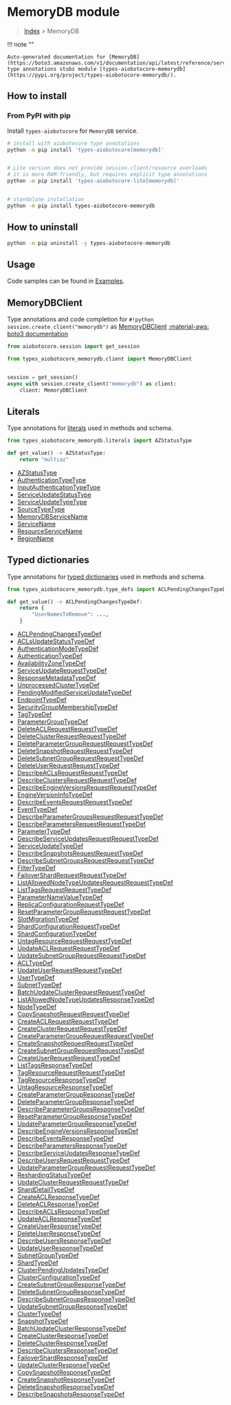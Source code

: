 # MemoryDB module

> [Index](../README.md) > MemoryDB


!!! note ""

    Auto-generated documentation for [MemoryDB](https://boto3.amazonaws.com/v1/documentation/api/latest/reference/services/memorydb.html#MemoryDB)
    type annotations stubs module [types-aiobotocore-memorydb](https://pypi.org/project/types-aiobotocore-memorydb/).

## How to install



### From PyPI with pip

Install `types-aiobotocore` for `MemoryDB` service.

```bash
# install with aiobotocore type annotations
python -m pip install 'types-aiobotocore[memorydb]'


# Lite version does not provide session.client/resource overloads
# it is more RAM-friendly, but requires explicit type annotations
python -m pip install 'types-aiobotocore-lite[memorydb]'


# standalone installation
python -m pip install types-aiobotocore-memorydb
```



## How to uninstall

```bash
python -m pip uninstall -y types-aiobotocore-memorydb
```

## Usage

Code samples can be found in [Examples](./usage.md).

## MemoryDBClient

Type annotations and code completion for  `#!python session.create_client("memorydb")` as [MemoryDBClient](./client.md)
[:material-aws: boto3 documentation](https://boto3.amazonaws.com/v1/documentation/api/latest/reference/services/memorydb.html#MemoryDB.Client)

```python title="Usage example"
from aiobotocore.session import get_session

from types_aiobotocore_memorydb.client import MemoryDBClient


session = get_session()
async with session.create_client("memorydb") as client:
    client: MemoryDBClient
```








## Literals

Type annotations for [literals](./literals.md) used in methods and schema.

```python title="Usage example"
from types_aiobotocore_memorydb.literals import AZStatusType

def get_value() -> AZStatusType:
    return "multiaz"
```

- [AZStatusType](./literals.md#azstatustype)
- [AuthenticationTypeType](./literals.md#authenticationtypetype)
- [InputAuthenticationTypeType](./literals.md#inputauthenticationtypetype)
- [ServiceUpdateStatusType](./literals.md#serviceupdatestatustype)
- [ServiceUpdateTypeType](./literals.md#serviceupdatetypetype)
- [SourceTypeType](./literals.md#sourcetypetype)
- [MemoryDBServiceName](./literals.md#memorydbservicename)
- [ServiceName](./literals.md#servicename)
- [ResourceServiceName](./literals.md#resourceservicename)
- [RegionName](./literals.md#regionname)




## Typed dictionaries

Type annotations for [typed dictionaries](./type_defs.md) used in methods and schema.

```python title="Usage example"
from types_aiobotocore_memorydb.type_defs import ACLPendingChangesTypeDef

def get_value() -> ACLPendingChangesTypeDef:
    return {
        "UserNamesToRemove": ...,
    }
```

- [ACLPendingChangesTypeDef](./type_defs.md#aclpendingchangestypedef)
- [ACLsUpdateStatusTypeDef](./type_defs.md#aclsupdatestatustypedef)
- [AuthenticationModeTypeDef](./type_defs.md#authenticationmodetypedef)
- [AuthenticationTypeDef](./type_defs.md#authenticationtypedef)
- [AvailabilityZoneTypeDef](./type_defs.md#availabilityzonetypedef)
- [ServiceUpdateRequestTypeDef](./type_defs.md#serviceupdaterequesttypedef)
- [ResponseMetadataTypeDef](./type_defs.md#responsemetadatatypedef)
- [UnprocessedClusterTypeDef](./type_defs.md#unprocessedclustertypedef)
- [PendingModifiedServiceUpdateTypeDef](./type_defs.md#pendingmodifiedserviceupdatetypedef)
- [EndpointTypeDef](./type_defs.md#endpointtypedef)
- [SecurityGroupMembershipTypeDef](./type_defs.md#securitygroupmembershiptypedef)
- [TagTypeDef](./type_defs.md#tagtypedef)
- [ParameterGroupTypeDef](./type_defs.md#parametergrouptypedef)
- [DeleteACLRequestRequestTypeDef](./type_defs.md#deleteaclrequestrequesttypedef)
- [DeleteClusterRequestRequestTypeDef](./type_defs.md#deleteclusterrequestrequesttypedef)
- [DeleteParameterGroupRequestRequestTypeDef](./type_defs.md#deleteparametergrouprequestrequesttypedef)
- [DeleteSnapshotRequestRequestTypeDef](./type_defs.md#deletesnapshotrequestrequesttypedef)
- [DeleteSubnetGroupRequestRequestTypeDef](./type_defs.md#deletesubnetgrouprequestrequesttypedef)
- [DeleteUserRequestRequestTypeDef](./type_defs.md#deleteuserrequestrequesttypedef)
- [DescribeACLsRequestRequestTypeDef](./type_defs.md#describeaclsrequestrequesttypedef)
- [DescribeClustersRequestRequestTypeDef](./type_defs.md#describeclustersrequestrequesttypedef)
- [DescribeEngineVersionsRequestRequestTypeDef](./type_defs.md#describeengineversionsrequestrequesttypedef)
- [EngineVersionInfoTypeDef](./type_defs.md#engineversioninfotypedef)
- [DescribeEventsRequestRequestTypeDef](./type_defs.md#describeeventsrequestrequesttypedef)
- [EventTypeDef](./type_defs.md#eventtypedef)
- [DescribeParameterGroupsRequestRequestTypeDef](./type_defs.md#describeparametergroupsrequestrequesttypedef)
- [DescribeParametersRequestRequestTypeDef](./type_defs.md#describeparametersrequestrequesttypedef)
- [ParameterTypeDef](./type_defs.md#parametertypedef)
- [DescribeServiceUpdatesRequestRequestTypeDef](./type_defs.md#describeserviceupdatesrequestrequesttypedef)
- [ServiceUpdateTypeDef](./type_defs.md#serviceupdatetypedef)
- [DescribeSnapshotsRequestRequestTypeDef](./type_defs.md#describesnapshotsrequestrequesttypedef)
- [DescribeSubnetGroupsRequestRequestTypeDef](./type_defs.md#describesubnetgroupsrequestrequesttypedef)
- [FilterTypeDef](./type_defs.md#filtertypedef)
- [FailoverShardRequestRequestTypeDef](./type_defs.md#failovershardrequestrequesttypedef)
- [ListAllowedNodeTypeUpdatesRequestRequestTypeDef](./type_defs.md#listallowednodetypeupdatesrequestrequesttypedef)
- [ListTagsRequestRequestTypeDef](./type_defs.md#listtagsrequestrequesttypedef)
- [ParameterNameValueTypeDef](./type_defs.md#parameternamevaluetypedef)
- [ReplicaConfigurationRequestTypeDef](./type_defs.md#replicaconfigurationrequesttypedef)
- [ResetParameterGroupRequestRequestTypeDef](./type_defs.md#resetparametergrouprequestrequesttypedef)
- [SlotMigrationTypeDef](./type_defs.md#slotmigrationtypedef)
- [ShardConfigurationRequestTypeDef](./type_defs.md#shardconfigurationrequesttypedef)
- [ShardConfigurationTypeDef](./type_defs.md#shardconfigurationtypedef)
- [UntagResourceRequestRequestTypeDef](./type_defs.md#untagresourcerequestrequesttypedef)
- [UpdateACLRequestRequestTypeDef](./type_defs.md#updateaclrequestrequesttypedef)
- [UpdateSubnetGroupRequestRequestTypeDef](./type_defs.md#updatesubnetgrouprequestrequesttypedef)
- [ACLTypeDef](./type_defs.md#acltypedef)
- [UpdateUserRequestRequestTypeDef](./type_defs.md#updateuserrequestrequesttypedef)
- [UserTypeDef](./type_defs.md#usertypedef)
- [SubnetTypeDef](./type_defs.md#subnettypedef)
- [BatchUpdateClusterRequestRequestTypeDef](./type_defs.md#batchupdateclusterrequestrequesttypedef)
- [ListAllowedNodeTypeUpdatesResponseTypeDef](./type_defs.md#listallowednodetypeupdatesresponsetypedef)
- [NodeTypeDef](./type_defs.md#nodetypedef)
- [CopySnapshotRequestRequestTypeDef](./type_defs.md#copysnapshotrequestrequesttypedef)
- [CreateACLRequestRequestTypeDef](./type_defs.md#createaclrequestrequesttypedef)
- [CreateClusterRequestRequestTypeDef](./type_defs.md#createclusterrequestrequesttypedef)
- [CreateParameterGroupRequestRequestTypeDef](./type_defs.md#createparametergrouprequestrequesttypedef)
- [CreateSnapshotRequestRequestTypeDef](./type_defs.md#createsnapshotrequestrequesttypedef)
- [CreateSubnetGroupRequestRequestTypeDef](./type_defs.md#createsubnetgrouprequestrequesttypedef)
- [CreateUserRequestRequestTypeDef](./type_defs.md#createuserrequestrequesttypedef)
- [ListTagsResponseTypeDef](./type_defs.md#listtagsresponsetypedef)
- [TagResourceRequestRequestTypeDef](./type_defs.md#tagresourcerequestrequesttypedef)
- [TagResourceResponseTypeDef](./type_defs.md#tagresourceresponsetypedef)
- [UntagResourceResponseTypeDef](./type_defs.md#untagresourceresponsetypedef)
- [CreateParameterGroupResponseTypeDef](./type_defs.md#createparametergroupresponsetypedef)
- [DeleteParameterGroupResponseTypeDef](./type_defs.md#deleteparametergroupresponsetypedef)
- [DescribeParameterGroupsResponseTypeDef](./type_defs.md#describeparametergroupsresponsetypedef)
- [ResetParameterGroupResponseTypeDef](./type_defs.md#resetparametergroupresponsetypedef)
- [UpdateParameterGroupResponseTypeDef](./type_defs.md#updateparametergroupresponsetypedef)
- [DescribeEngineVersionsResponseTypeDef](./type_defs.md#describeengineversionsresponsetypedef)
- [DescribeEventsResponseTypeDef](./type_defs.md#describeeventsresponsetypedef)
- [DescribeParametersResponseTypeDef](./type_defs.md#describeparametersresponsetypedef)
- [DescribeServiceUpdatesResponseTypeDef](./type_defs.md#describeserviceupdatesresponsetypedef)
- [DescribeUsersRequestRequestTypeDef](./type_defs.md#describeusersrequestrequesttypedef)
- [UpdateParameterGroupRequestRequestTypeDef](./type_defs.md#updateparametergrouprequestrequesttypedef)
- [ReshardingStatusTypeDef](./type_defs.md#reshardingstatustypedef)
- [UpdateClusterRequestRequestTypeDef](./type_defs.md#updateclusterrequestrequesttypedef)
- [ShardDetailTypeDef](./type_defs.md#sharddetailtypedef)
- [CreateACLResponseTypeDef](./type_defs.md#createaclresponsetypedef)
- [DeleteACLResponseTypeDef](./type_defs.md#deleteaclresponsetypedef)
- [DescribeACLsResponseTypeDef](./type_defs.md#describeaclsresponsetypedef)
- [UpdateACLResponseTypeDef](./type_defs.md#updateaclresponsetypedef)
- [CreateUserResponseTypeDef](./type_defs.md#createuserresponsetypedef)
- [DeleteUserResponseTypeDef](./type_defs.md#deleteuserresponsetypedef)
- [DescribeUsersResponseTypeDef](./type_defs.md#describeusersresponsetypedef)
- [UpdateUserResponseTypeDef](./type_defs.md#updateuserresponsetypedef)
- [SubnetGroupTypeDef](./type_defs.md#subnetgrouptypedef)
- [ShardTypeDef](./type_defs.md#shardtypedef)
- [ClusterPendingUpdatesTypeDef](./type_defs.md#clusterpendingupdatestypedef)
- [ClusterConfigurationTypeDef](./type_defs.md#clusterconfigurationtypedef)
- [CreateSubnetGroupResponseTypeDef](./type_defs.md#createsubnetgroupresponsetypedef)
- [DeleteSubnetGroupResponseTypeDef](./type_defs.md#deletesubnetgroupresponsetypedef)
- [DescribeSubnetGroupsResponseTypeDef](./type_defs.md#describesubnetgroupsresponsetypedef)
- [UpdateSubnetGroupResponseTypeDef](./type_defs.md#updatesubnetgroupresponsetypedef)
- [ClusterTypeDef](./type_defs.md#clustertypedef)
- [SnapshotTypeDef](./type_defs.md#snapshottypedef)
- [BatchUpdateClusterResponseTypeDef](./type_defs.md#batchupdateclusterresponsetypedef)
- [CreateClusterResponseTypeDef](./type_defs.md#createclusterresponsetypedef)
- [DeleteClusterResponseTypeDef](./type_defs.md#deleteclusterresponsetypedef)
- [DescribeClustersResponseTypeDef](./type_defs.md#describeclustersresponsetypedef)
- [FailoverShardResponseTypeDef](./type_defs.md#failovershardresponsetypedef)
- [UpdateClusterResponseTypeDef](./type_defs.md#updateclusterresponsetypedef)
- [CopySnapshotResponseTypeDef](./type_defs.md#copysnapshotresponsetypedef)
- [CreateSnapshotResponseTypeDef](./type_defs.md#createsnapshotresponsetypedef)
- [DeleteSnapshotResponseTypeDef](./type_defs.md#deletesnapshotresponsetypedef)
- [DescribeSnapshotsResponseTypeDef](./type_defs.md#describesnapshotsresponsetypedef)

